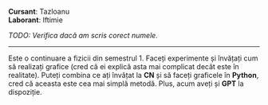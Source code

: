 **Cursant**: Tazloanu  
**Laborant**: Iftimie

_TODO: Verifica dacă am scris corect numele._

---

Este o continuare a fizicii din semestrul 1. Faceți experimente și învățați cum să realizați grafice (cred că ei explică asta mai complicat decât este în realitate). Puteți combina ce ați învățat la **CN** și să faceți graficele în **Python**, cred că aceasta este cea mai simplă metodă. Plus, acum aveți și **GPT** la dispoziție.
